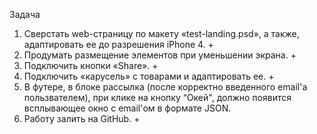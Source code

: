 Задача

1. Сверстать web-страницу по макету «test-landing.psd», а также, адаптировать ее до разрешения iPhone 4. +
2. Продумать размещение элементов при уменьшении экрана. +
3. Подключить кнопки «Share». +
4. Подключить «карусель» с товарами и адаптировать ее. +
5. В футере, в блоке рассылка (после корректно введенного email'а пользвателем), при клике на кнопку “Окей", должно появится всплывающее окно с email'ом в формате JSON.
6. Работу залить на GitHub. +
